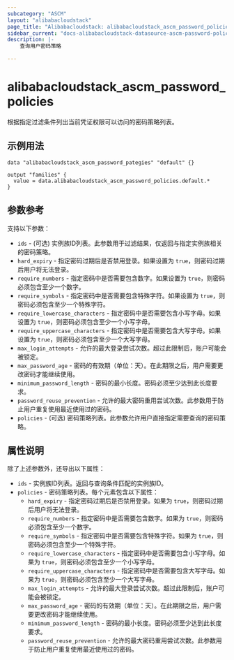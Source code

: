 ```yaml
---
subcategory: "ASCM"  
layout: "alibabacloudstack"  
page_title: "Alibabacloudstack: alibabacloudstack_ascm_password_policies"  
sidebar_current: "docs-alibabacloudstack-datasource-ascm-password-policies"  
description: |-  
    查询用户密码策略  

---
```


# alibabacloudstack_ascm_password_policies  

根据指定过滤条件列出当前凭证权限可以访问的密码策略列表。  

## 示例用法  

```
data "alibabacloudstack_ascm_password_pategies" "default" {}  

output "families" {  
  value = data.alibabacloudstack_ascm_password_policies.default.*  
}
```

## 参数参考

支持以下参数：  

* `ids` - (可选) 实例族ID列表。此参数用于过滤结果，仅返回与指定实例族相关的密码策略。  
* `hard_expiry` - 指定密码过期后是否禁用登录。如果设置为 `true`，则密码过期后用户将无法登录。  
* `require_numbers` - 指定密码中是否需要包含数字。如果设置为 `true`，则密码必须包含至少一个数字。  
* `require_symbols` - 指定密码中是否需要包含特殊字符。如果设置为 `true`，则密码必须包含至少一个特殊字符。  
* `require_lowercase_characters` - 指定密码中是否需要包含小写字母。如果设置为 `true`，则密码必须包含至少一个小写字母。  
* `require_uppercase_characters` - 指定密码中是否需要包含大写字母。如果设置为 `true`，则密码必须包含至少一个大写字母。  
* `max_login_attempts` - 允许的最大登录尝试次数。超过此限制后，账户可能会被锁定。  
* `max_password_age` - 密码的有效期（单位：天）。在此期限之后，用户需要更改密码才能继续使用。  
* `minimum_password_length` - 密码的最小长度。密码必须至少达到此长度要求。  
* `password_reuse_prevention` - 允许的最大密码重用尝试次数。此参数用于防止用户重复使用最近使用过的密码。  
* `policies` - (可选) 密码策略列表。此参数允许用户直接指定需要查询的密码策略。  

## 属性说明  

除了上述参数外，还导出以下属性：  

* `ids` - 实例族ID列表。返回与查询条件匹配的实例族ID。  
* `policies` - 密码策略列表。每个元素包含以下属性：  
  * `hard_expiry` - 指定密码过期后是否禁用登录。如果为 `true`，则密码过期后用户将无法登录。  
  * `require_numbers` - 指定密码中是否需要包含数字。如果为 `true`，则密码必须包含至少一个数字。  
  * `require_symbols` - 指定密码中是否需要包含特殊字符。如果为 `true`，则密码必须包含至少一个特殊字符。  
  * `require_lowercase_characters` - 指定密码中是否需要包含小写字母。如果为 `true`，则密码必须包含至少一个小写字母。  
  * `require_uppercase_characters` - 指定密码中是否需要包含大写字母。如果为 `true`，则密码必须包含至少一个大写字母。  
  * `max_login_attempts` - 允许的最大登录尝试次数。超过此限制后，账户可能会被锁定。  
  * `max_password_age` - 密码的有效期（单位：天）。在此期限之后，用户需要更改密码才能继续使用。  
  * `minimum_password_length` - 密码的最小长度。密码必须至少达到此长度要求。  
  * `password_reuse_prevention` - 允许的最大密码重用尝试次数。此参数用于防止用户重复使用最近使用过的密码。  
